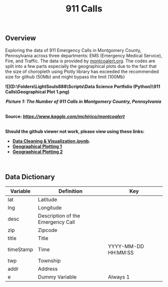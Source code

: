 <center><h1><b>911 Calls</b></h1></center>

<br>

<h2>Overview</h2>

Exploring the data of 911 Emergency Calls in Montgomery County, Pennsylvania across three departments: EMS (Emergency Medical Service),  Fire, and Traffic. The data is provided by <a href='http://montcoalert.org/gettingdata/'>montcoalert.org</a>. The codes are split into a few parts especially the geographical plots due to the fact that the size of choropleth using Plotly library has exceeded the recommended size for github (50Mb) and might bypass the limit (100Mb)

<b>

![](D:\Folders\LightSouls888\Scripts\Data Science Portfolio (Python)\911 Calls\Geographical Plot 1.png)

<center><i>Picture 1: The Number of 911 Calls in Montgomery Country, Pennsylvania </i></center>

<br>

<b>Source</b>: <i>https://www.kaggle.com/mchirico/montcoalert</i>

<br>
Should the github viewer not work, please view using these links:

-  <a href='https://nbviewer.jupyter.org/github/fawiyogo001/Data-Science-Portfolio-Python/blob/master/911 Calls/911 Calls - Data Cleaning %26 Visualization.ipynb'>Data Cleaning & Visualization.ipynb</a>.
-  <a href='https://nbviewer.jupyter.org/github/fawiyogo001/Data-Science-Portfolio-Python/blob/master/911%20Calls/911%20Calls%20-%20Geographical%20Plotting%201.ipynb'>Geographical Plotting 1</a>
-  <a href='https://nbviewer.jupyter.org/github/fawiyogo001/Data-Science-Portfolio-Python/blob/master/911%20Calls/911%20Calls%20-%20Geographical%20Plotting%202.ipynb'>Geographical Plotting 2</a>

<br>

<h2>Data Dictionary</h2>

| Variable  | Definition                        | Key                 |
| --------- | --------------------------------- | ------------------- |
| lat       | Latitude                          |                     |
| lng       | Longitude                         |                     |
| desc      | Description of the Emergency Call |                     |
| zip       | Zipcode                           |                     |
| title     | Title                             |                     |
| timeStamp | Time                              | YYYY-MM-DD HH:MM:SS |
| twp       | Township                          |                     |
| addr      | Address                           |                     |
| e         | Dummy Variable                    | Always 1            |

